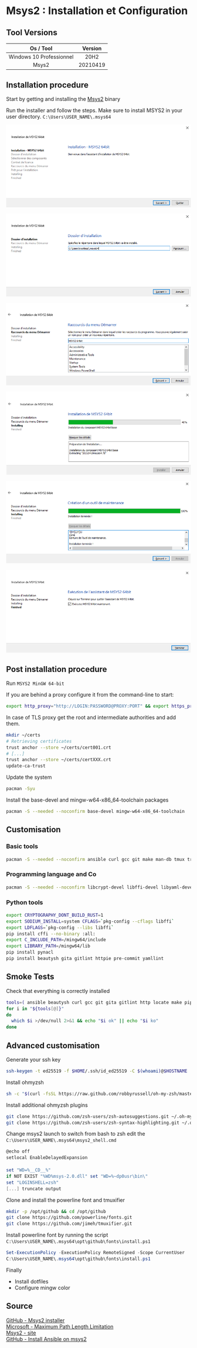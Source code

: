 # Msys2 : Installation et Configuration

## Tool Versions

|         Os / Tool        |  Version |
| :----------------------: | :------: |
| Windows 10 Professionnel |   20H2   |
|           Msys2          | 20210419 |

## Installation procedure

Start by getting and installing the [Msys2](https://repo.msys2.org/distrib/x86_64/msys2-x86_64-20210419.exe) binary

Run the installer and follow the steps. Make sure to install MSYS2 in your user directory. `C:\Users\USER_NAME\.msys64`

![msys2-001](./img/msys2-001.png)

![msys2-002](./img/msys2-002.png)

![msys2-003](./img/msys2-003.png)

![msys2-004](./img/msys2-004.png)

![msys2-005](./img/msys2-005.png)

![msys2-006](./img/msys2-006.png)

## Post installation procedure

Run `MSYS2 MinGW 64-bit`  

If you are behind a proxy configure it from the command-line to start:

```sh
export http_proxy="http://LOGIN:PASSWORD@PROXY:PORT" && export https_proxy=$http_proxy && curl -ivks https://github.com
```

In case of TLS proxy get the root and intermediate authorities and add them.

```sh
mkdir ~/certs
# Retrieving certificates
trust anchor --store ~/certs/cert001.crt
# [...]
trust anchor --store ~/certs/certXXX.crt
update-ca-trust
```

Update the system

```sh
pacman -Syu
```

Install the base-devel and mingw-w64-x86_64-toolchain packages

```sh
pacman -S --needed --noconfirm base-devel mingw-w64-x86_64-toolchain
```

## Customisation

### Basic tools

```sh
pacman -S --needed --noconfirm ansible curl gcc git make man-db tmux tree unzip vim zsh
```

### Programming language and Co

```sh
pacman -S --needed --noconfirm libcrypt-devel libffi-devel libyaml-devel mingw-w64-x86_64-libffi mingw-w64-x86_64-libsodium mingw-w64-x86_64-openssl mingw-w64-x86_64-pkg-config mingw-w64-x86_64-python mingw-w64-x86_64-python-pip mingw-w64-x86_64-ruby openssh openssl-devel
```

### Python tools

```sh
export CRYPTOGRAPHY_DONT_BUILD_RUST=1
export SODIUM_INSTALL=system CFLAGS=`pkg-config --cflags libffi`
export LDFLAGS=`pkg-config --libs libffi`
pip install cffi --no-binary :all:
export C_INCLUDE_PATH=/mingw64/include
export LIBRARY_PATH=/mingw64/lib
pip install pynacl
pip install beautysh gita gitlint httpie pre-commit yamllint
```

## Smoke Tests

Check that everything is correctly installed

```sh
tools=( ansible beautysh curl gcc git gita gitlint http locate make pip  pre-commit tmux tree unzip vim yamllint zsh )
for i in "${tools[@]}"
do
  which $i >/dev/null 2>&1 && echo "$i ok" || echo "$i ko"
done
```

## Advanced customisation

Generate your ssh key

```sh
ssh-keygen -t ed25519 -f $HOME/.ssh/id_ed25519 -C $(whoami)@$HOSTNAME
```

Install ohmyzsh

```sh
sh -c "$(curl -fsSL https://raw.github.com/robbyrussell/oh-my-zsh/master/tools/install.sh)"
```

Install additional ohmyzsh plugins

```sh
git clone https://github.com/zsh-users/zsh-autosuggestions.git ~/.oh-my-zsh/custom/plugins/zsh-autosuggestions
git clone https://github.com/zsh-users/zsh-syntax-highlighting.git ~/.oh-my-zsh/custom/plugins/zsh-syntax-highlighting
```

Change msys2 launch to switch from bash to zsh edit the `C:\Users\USER_NAME\.msys64\msys2_shell.cmd`

```powershell
@echo off
setlocal EnableDelayedExpansion

set "WD=%__CD__%"
if NOT EXIST "%WD%msys-2.0.dll" set "WD=%~dp0usr\bin\"
set "LOGINSHELL=zsh"
[...] truncate output
```

Clone and install the powerline font and tmuxifier

```sh
mkdir -p /opt/github && cd /opt/github
git clone https://github.com/powerline/fonts.git
git clone https://github.com/jimeh/tmuxifier.git
```

Install powerline font by running the script `C:\Users\USER_NAME\.msys64\opt\github\fonts\install.ps1`

```powershell
Set-ExecutionPolicy -ExecutionPolicy RemoteSigned -Scope CurrentUser
C:\Users\USER_NAME\.msys64\opt\github\fonts\install.ps1
```

Finally

* Install dotfiles
* Configure mingw color

## Source

[GitHub - Msys2 installer](https://github.com/msys2/msys2-installer)  
[Microsoft - Maximum Path Length Limitation](https://docs.microsoft.com/en-us/windows/win32/fileio/maximum-file-path-limitation?tabs=powershell)  
[Msys2 - site](https://www.msys2.org/)  
[GitHub - Install Ansible on msys2](https://gist.github.com/DaveB93/db94a6b310e08c928c0778f766562ab0)  

